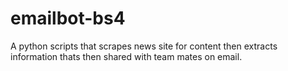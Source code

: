 # emailbot-bs4
A python scripts that scrapes news site for content then extracts information thats then shared with team mates on email.

